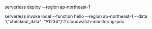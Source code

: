 serverless deploy --region ap-northeast-1


serverless invoke local --function hello --region ap-northeast-1 --data '{"checkout_data": "A1234"}'# cloudwatch-monitoring-poc
